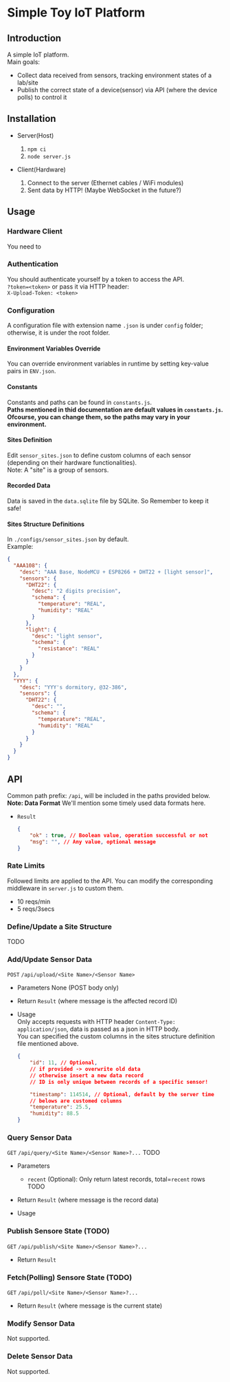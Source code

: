# Simple Toy IoT Platform
## Introduction
A simple IoT platform.  
Main goals:  
+ Collect data received from sensors, tracking environment states of a lab/site
+ Publish the correct state of a device(sensor) via API (where the device polls) to control it 

## Installation
- Server(Host)  
  1. `npm ci`  
  2. `node server.js`  

- Client(Hardware)  
  1. Connect to the server (Ethernet cables / WiFi modules)  
  2. Sent data by HTTP! (Maybe WebSocket in the future?)  


## Usage

### Hardware Client
You need to 

### Authentication  
You should authenticate yourself by a token to access the API.  
`?token=<token>` or pass it via HTTP header:  
`X-Upload-Token: <token>`  

### Configuration
A configuration file with extension name `.json` is under `config` folder; otherwise, it is under the root folder.  
#### Environment Variables Override
You can override environment variables in runtime by setting key-value pairs in `ENV.json`. 

#### Constants
Constants and paths can be found in `constants.js`.  
**Paths mentioned in thid documentation are default values in `constants.js`. Ofcourse, you can change them, so the paths may vary in your environment.**  

#### Sites Definition
Edit `sensor_sites.json` to define custom columns of each sensor (depending on their hardware functionalities).  
Note: A "site" is a group of sensors. 

#### Recorded Data
Data is saved in the `data.sqlite` file by SQLite. So Remember to keep it safe!  

#### Sites Structure Definitions
In `./configs/sensor_sites.json` by default.  
Example:  
```json
{
  "AAA108": {
    "desc": "AAA Base, NodeMCU + ESP8266 + DHT22 + [light sensor]",
    "sensors": {
      "DHT22": {
        "desc": "2 digits precision",
        "schema": {
          "temperature": "REAL",
          "humidity": "REAL"
        }
      },
      "light": {
        "desc": "light sensor",
        "schema": {
          "resistance": "REAL"
        }
      }
    }
  },
  "YYY": {
    "desc": "YYY's dormitory, @32-386",
    "sensors": {
      "DHT22": {
        "desc": "",
        "schema": {
          "temperature": "REAL",
          "humidity": "REAL"
        }
      }
    }
  }
}
```

## API

Common path prefix: `/api`, will be included in the paths provided below.  
**Note: Data Format**
We'll mention some timely used data formats here.   
+ `Result`
  ```json
  {
      "ok" : true, // Boolean value, operation successful or not
      "msg": "", // Any value, optional message
  }
  ```

### Rate Limits

Followed limits are applied to the API. You can modify the corresponding middleware in `server.js` to custom them.
+ 10 reqs/min
+ 5 reqs/3secs

### Define/Update a Site Structure
TODO

### Add/Update Sensor Data
`POST` `/api/upload/<Site Name>/<Sensor Name>`  
- Parameters
  None (POST body only)  

- Return 
  `Result` (where message is the affected record ID)

- Usage  
  Only accepts requests with HTTP header `Content-Type: application/json`, data is passed as a json in HTTP body.  
  You can specified the custom columns in the sites structure definition file mentioned above.  
  ```json
  {
      "id": 11, // Optional,
      // if provided -> overwrite old data
      // otherwise insert a new data record
      // ID is only unique between records of a specific sensor!

      "timestamp": 114514, // Optional, default by the server time
      // belows are customed columns
      "temperature": 25.5,
      "humidity": 88.5
  }
  ```


### Query Sensor Data
`GET` `/api/query/<Site Name>/<Sensor Name>?...`
TODO  
- Parameters
  - `recent` (Optional): Only return latest records, total=`recent` rows TODO

- Return
  `Result` (where message is the record data)
- Usage
    
### Publish Sensore State (TODO)
`GET` `/api/publish/<Site Name>/<Sensor Name>?...`
- Return
  `Result`
### Fetch(Polling) Sensore State (TODO)
`GET` `/api/poll/<Site Name>/<Sensor Name>?...`
- Return
  `Result` (where message is the current state)

### Modify Sensor Data
Not supported.  

### Delete Sensor Data
Not supported.  